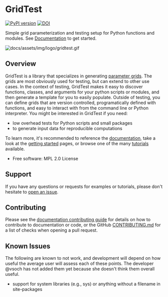 # GridTest

[![PyPI version](https://badge.fury.io/py/gridtest.svg)](https://badge.fury.io/py/gridtest)
[![DOI](https://zenodo.org/badge/256346804.svg)](https://zenodo.org/badge/latestdoi/256346804)

Simple grid parameterization and testing setup for Python functions and modules.
See [Documentation](https://vsoch.github.io/gridtest/) to get started.

![docs/assets/img/logo/gridtest.gif](https://raw.githubusercontent.com/vsoch/gridtest/master/docs/assets/img/logo/gridtest.gif)

## Overview 

GridTest is a library that specializes in generating [parameter grids](https://vsoch.github.io/gridtest/#parameterization). The grids are most obviously used for testing, but can extend to other use cases.
In the context of testing, GridTest makes it easy to discover functions,
classes, and arguments for your python scripts or modules, and then generate
a template for you to easily populate. Outside of testing, you can define
grids that are version controlled, programatically defined with functions,
and easy to interact with from the command line or Python interpreter.
You might be interested in GridTest if you need:

   - low overhead tests for Python scripts and small packages
   - to generate input data for reproducible computations

To learn more, it's recommended to reference the [documentation](https://vsoch.github.io/gridtest/),
take a look at the [getting started](https://vsoch.github.io/gridtest/getting-started/index.html) pages,
or browse one of the many [tutorials](https://vsoch.github.io/gridtest/tutorials/index.html) available.

 * Free software: MPL 2.0 License

## Support

If you have any questions or requests for examples or tutorials, please don't hesitate
to [open an issue](https://github.com/vsoch/gridtest/issues).

## Contributing

Please see the [documentation contributing guide](https://vsoch.github.io/gridtest/contributing/index.html)
for details on how to contribute to documentation or code, or the GitHub [CONTRIBUTING.md](.github/CONTRIBUTING.md) 
for a list of checks when opening a pull request.

## Known Issues 

The following are known to not work, and development will depend on how useful
the average user will assess each of these points. The developer @vsoch has not
added them yet because she doesn't think them overall useful.

 - support for system libraries (e.g., sys) or anything without a filename in site-packages
